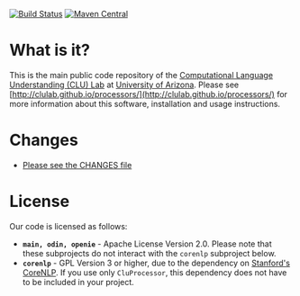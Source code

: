 [![Build Status](https://jenkins.clulab.org/buildStatus/icon?job=processors%2Fmaster)](https://jenkins.clulab.org/job/processors) 
[![Maven Central](https://img.shields.io/maven-central/v/org.clulab/processors-main_2.12)](https://mvnrepository.com/artifact/org.clulab/processors-main)

# What is it?

This is the main public code repository of the [Computational Language Understanding (CLU) Lab](http://clulab.org) at [University of Arizona](http://www.arizona.edu). Please see [http://clulab.github.io/processors/](http://clulab.github.io/processors/) for more information about this software, installation and usage instructions.

# Changes

+ [Please see the CHANGES file](CHANGES.md)

# License

Our code is licensed as follows:
+ **`main, odin, openie`** - Apache License Version 2.0. Please note that these subprojects do not interact with the `corenlp` subproject below.
+ **`corenlp`** - GPL Version 3 or higher, due to the dependency on [Stanford's CoreNLP](http://stanfordnlp.github.io/CoreNLP/). If you use only `CluProcessor`, this dependency does not have to be included in your project.

